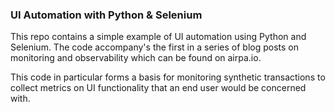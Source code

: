### UI Automation with Python & Selenium

This repo contains a simple example of UI automation using Python and Selenium. The code accompany's the first in a series of blog posts on monitoring and observability which can be found on airpa.io.

This code in particular forms a basis for monitoring synthetic transactions to collect metrics on UI functionality that an end user would be concerned with.